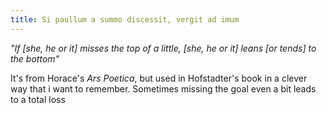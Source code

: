 ```yaml
---
title: Si paullum a summo discessit, vergit ad imum
---
```


*"If [she, he or it] misses the top of a little, [she, he or it] leans
[or tends] to the bottom"*

It's from Horace's *Ars Poetica*, but used in Hofstadter's book in a
clever way that i want to remember. Sometimes missing the goal even a
bit leads to a total loss
